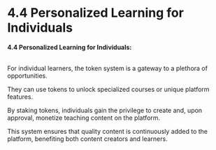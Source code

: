 # 4.4 Personalized Learning for Individuals

**4.4 Personalized Learning for Individuals:**

\
For individual learners, the token system is a gateway to a plethora of opportunities.&#x20;

They can use tokens to unlock specialized courses or unique platform features.&#x20;

By staking tokens, individuals gain the privilege to create and, upon approval, monetize teaching content on the platform.&#x20;

This system ensures that quality content is continuously added to the platform, benefiting both content creators and learners.
